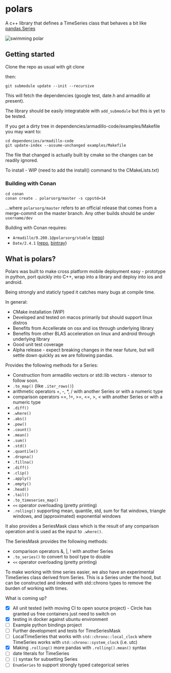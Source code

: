 # polars
A c++ library that defines a TimeSeries class that behaves a bit like [pandas.Series](http://pandas.pydata.org/pandas-docs/stable/generated/pandas.Series.html)

![swimming polar](http://cache.lovethispic.com/uploaded_images/247072-Swimming-Polar-Bear.jpg "Swimming Polar Bear")


## Getting started

Clone the repo as usual with git clone <url>

then:

```
git submodule update --init --recursive
```

This will fetch the dependencies (google test, date.h and armadillo at present).

The library should be easily integratable with `add_submodule` but this is yet to be tested.

If you get a dirty tree in dependencies/armadillo-code/examples/Makefile you may want to:

```
cd dependencies/armadillo-code
git update-index --assume-unchanged examples/Makefile
```

The file that changed is actually built by cmake so the changes can be readily ignored.

To install - WIP (need to add the install() command to the CMakeLists.txt)


### Building with Conan

```
cd conan
conan create . polarsorg/master -s cppstd=14
```
...where `polarsorg/master` refers to an official release that comes from a merge-commit on the master branch. Any other builds should be under `username/dev`


Building with Conan requires:
* `Armadillo/9.200.1@polarsorg/stable` ([repo](https://github.com/polarsorg/conan-armadillo))
* `Date/2.4.1` ([repo](https://github.com/conan-io/conan-center-index), [bintray](https://bintray.com/conan/conan-center/date%3A_))


## What is polars?

Polars was built to make cross platform mobile deployment easy - prototype in python, port quickly into C++, wrap into a library and deploy into ios and android.

Being strongly and staticly typed it catches many bugs at compile time.

In general:
* CMake installation (WIP)
* Developed and tested on macos primarily but should support linux distros
* Benefits from Accellerate on osx and ios through underlying library
* Benefits from other BLAS acceleration on linux and android through underlying library
* Good unit test coverage
* Alpha release - expect breaking changes in the near future, but will settle down quickly as we are following pandas.

Provides the following methods for a Series:

* Construction from armadillo vectors or std::lib vectors - xtensor to follow soon.
* `.to_map()` (like `.iter_rows()`)
* arithmetic operators +, -, *, / with another Series or with a numeric type
* comparison operators ==, !=, >=, <=, >, < with another Series or with a numeric type
* `.diff()`
* `.where()`
* `.abs()`
* `.pow()`
* `.count()`
* `.mean()`
* `.sum()`
* `.std()`
* `.quantile()`
* `.dropna()`
* `.fillna()`
* `.diff()`
* `.clip()`
* `.apply()`
* `.empty()`
* `.head()`
* `.tail()`
* `.to_timeseries_map()`
* `<<` operator overloading (pretty printing)
* `.rolling()` supporting mean, quantile, std, sum for flat windows, triangle windows, and (approximated) exponential windows

It also provides a SeriesMask class which is the result of any comparison operation and is used as the input to `.where()`.

The SeriesMask provides the following methods:
* comparison operators &, |, ! with another Series
* `.to_series()` to convert to bool type to double
* `<<` operator overloading (pretty printing)

To make working with time series easier, we also have an experimental TimeSeries class derived from Series. This is a Series under the hood, but can be constructed and indexed with std::chrono types to remove the burden of working with times.


What is coming up?
* [x] All unit tested (with moving CI to open source project) - Circle has granted us free containers just need to switch on
* [x] testing in docker against ubuntu environment
* [ ] Example python bindings project
* [ ] Further development and tests for TimeSeriesMask
* [ ] LocalTimeSeries that works with `std::chrono::local_clock` where TimeSeries works with `std::chrono::system_clock` (i.e. utc)
* [x] Making `.rolling()` more pandas with `.rolling().mean()` syntax
* [ ] date literals for TimeSeries
* [ ] `[]` syntax for subsetting Series
* [ ] `EnumSeries` to support strongly typed categorical series

